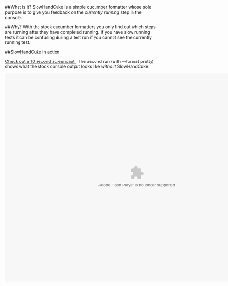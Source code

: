 ##What is it?
SlowHandCuke is a simple cucumber formatter whose sole purpose is to give you feedback on the *currently running* step in the console.

##Why?
With the stock cucumber formatters you only find out which steps are running after they have completed running. If you have slow running tests it can be confusing during a test run if you cannot see the currently running test.

##SlowHandCuke in action

[ Check out a 10 second screencast ]( http://www.screencast.com/users/PeteHodgson/folders/Jing/media/9ee39009-0fd1-4850-85b8-8eed8beecd06 ). The second run (with --format pretty) shows what the stock console output looks like *without* SlowHandCuke.

<object id="scPlayer" class="embeddedObject" width="865" height="684" type="application/x-shockwave-flash" data="http://content.screencast.com/users/PeteHodgson/folders/Jing/media/9ee39009-0fd1-4850-85b8-8eed8beecd06/jingswfplayer.swf" > <param name="movie" value="http://content.screencast.com/users/PeteHodgson/folders/Jing/media/9ee39009-0fd1-4850-85b8-8eed8beecd06/jingswfplayer.swf" /> <param name="quality" value="high" /> <param name="bgcolor" value="#FFFFFF" /> <param name="flashVars" value="thumb=http://content.screencast.com/users/PeteHodgson/folders/Jing/media/9ee39009-0fd1-4850-85b8-8eed8beecd06/FirstFrame.jpg&containerwidth=865&containerheight=684&content=http://content.screencast.com/users/PeteHodgson/folders/Jing/media/9ee39009-0fd1-4850-85b8-8eed8beecd06/00000018.swf&blurover=false" /> <param name="allowFullScreen" value="true" /> <param name="scale" value="showall" /> <param name="allowScriptAccess" value="always" /> <param name="base" value="http://content.screencast.com/users/PeteHodgson/folders/Jing/media/9ee39009-0fd1-4850-85b8-8eed8beecd06/" /> </object>
